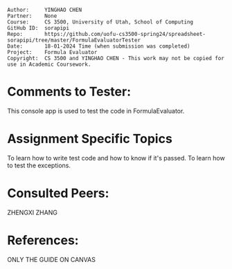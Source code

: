 ﻿```
Author:     YINGHAO CHEN
Partner:    None
Course:     CS 3500, University of Utah, School of Computing
GitHub ID:  sorapipi
Repo:       https://github.com/uofu-cs3500-spring24/spreadsheet-sorapipi/tree/master/FormulaEvaluatorTester
Date:       18-01-2024 Time (when submission was completed) 
Project:    Formula Evaluator
Copyright:  CS 3500 and YINGHAO CHEN - This work may not be copied for use in Academic Coursework.
```

# Comments to Tester:
This console app is used to test the code in FormulaEvaluator.


# Assignment Specific Topics
To learn how to write test code and how to know if it's passed.
To learn how to test the exceptions.




# Consulted Peers:

ZHENGXI ZHANG

# References:

ONLY THE GUIDE ON CANVAS
